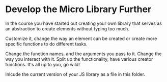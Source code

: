 # Develop the Micro Library Further

In the course you have started out creating your own library that serves as an abstraction to create elements without typing too much.

Customize it, change the way an element can be created or create more specific functions to do different tasks.

Change the function names, and the arguments you pass to it. Change the way you interact with it. Split up the functionality, have various creator functions. It's all up to you, go wild!

Inlcude the current version of your JS library as a file in this folder.
